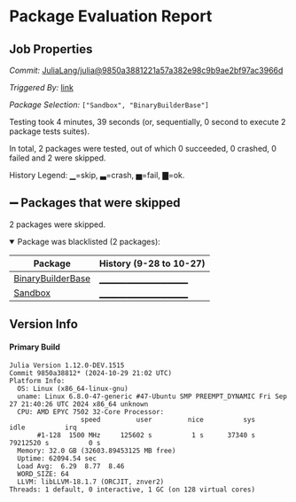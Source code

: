 # Package Evaluation Report

## Job Properties

*Commit:* [JuliaLang/julia@9850a3881221a57a382e98c9b9ae2bf97ac3966d](https://github.com/JuliaLang/julia/commit/9850a3881221a57a382e98c9b9ae2bf97ac3966d)

*Triggered By:* [link](https://github.com/JuliaLang/julia/commit/9850a3881221a57a382e98c9b9ae2bf97ac3966d#commitcomment-148521405)

*Package Selection:* `["Sandbox", "BinaryBuilderBase"]`

Testing took 4 minutes, 39 seconds (or, sequentially, 0 second to execute 2 package tests suites).

In total, 2 packages were tested, out of which 0 succeeded, 0 crashed, 0 failed and 2 were skipped.


History Legend: ▁=skip, ▃=crash, ▅=fail, ▇=ok.

## ➖ Packages that were skipped

2 packages were skipped.

<details open><summary>Package was blacklisted (2 packages):</summary>
<p>


| Package | History (9-28 to 10-27) |
| ------- | ------- |
| [BinaryBuilderBase](https://s3.amazonaws.com/julialang-reports/nanosoldier/pkgeval/by_hash/9850a38/BinaryBuilderBase.primary.log) | <span class="history">▁▁▁▁▁▁▁▁▁▁▁▁▁</span> |
| [Sandbox](https://s3.amazonaws.com/julialang-reports/nanosoldier/pkgeval/by_hash/9850a38/Sandbox.primary.log) | <span class="history">▁▁▁▁▁▁▁▁▁▁▁▁▁</span> |

</p>
</details>


## Version Info

#### Primary Build

```
Julia Version 1.12.0-DEV.1515
Commit 9850a38812* (2024-10-29 21:02 UTC)
Platform Info:
  OS: Linux (x86_64-linux-gnu)
  uname: Linux 6.8.0-47-generic #47-Ubuntu SMP PREEMPT_DYNAMIC Fri Sep 27 21:40:26 UTC 2024 x86_64 unknown
  CPU: AMD EPYC 7502 32-Core Processor: 
                  speed         user         nice          sys         idle          irq
       #1-128  1500 MHz     125602 s          1 s      37340 s   79212520 s          0 s
  Memory: 32.0 GB (32603.89453125 MB free)
  Uptime: 62094.54 sec
  Load Avg:  6.29  8.77  8.46
  WORD_SIZE: 64
  LLVM: libLLVM-18.1.7 (ORCJIT, znver2)
Threads: 1 default, 0 interactive, 1 GC (on 128 virtual cores)

```
<!-- Generated on 2024-10-30T06:00:15.280 -->
